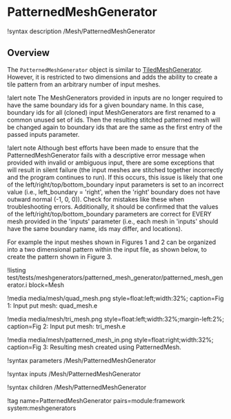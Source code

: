 # PatternedMeshGenerator

!syntax description /Mesh/PatternedMeshGenerator

## Overview

The `PatternedMeshGenerator` object is similar to [TiledMeshGenerator](/TiledMeshGenerator.md). However, it is restricted to two dimensions and
adds the ability to create a tile pattern from an arbitrary number of input meshes.

!alert note
The MeshGenerators provided in inputs are no longer required to have the same boundary ids for a given boundary name.
In this case, boundary ids for all (cloned) input MeshGenerators are first renamed to a common unused set of ids. Then the resulting stitched patterned mesh will be changed again to boundary ids that are the same as the first entry of the passed inputs parameter.

!alert note
Although best efforts have been made to ensure that the PatternedMeshGenerator fails with a descriptive error message when provided with invalid or ambiguous input, there are some exceptions that will result in silent failure (the input meshes are stitched together incorrectly and the program continues to run). If this occurs, this issue is likely that one of the left/right/top/bottom_boundary input parameters is set to an incorrect value (i.e., left_boundary = 'right', when the 'right' boundary does not have outward normal (-1, 0, 0)). Check for mistakes like these when troubleshooting errors. Additionally, it should be confirmed that the values of the left/right/top/bottom_boundary parameters are correct for EVERY mesh provided in the 'inputs' parameter (i.e., each mesh in 'inputs' should have the same boundary name, ids may differ, and locations).

For example the input meshes shown in Figures 1 and 2 can be organized into a two dimensional pattern within the input
file, as shown below, to create the pattern shown in Figure 3.

!listing test/tests/meshgenerators/patterned_mesh_generator/patterned_mesh_generator.i block=Mesh

!media media/mesh/quad_mesh.png style=float:left;width:32%; caption=Fig 1: Input put mesh: quad_mesh.e

!media media/mesh/tri_mesh.png style=float:left;width:32%;margin-left:2%; caption=Fig 2: Input put mesh: tri_mesh.e

!media media/mesh/patterned_mesh_in.png style=float:right;width:32%; caption=Fig 3: Resulting mesh created using PatternedMesh.

!syntax parameters /Mesh/PatternedMeshGenerator

!syntax inputs /Mesh/PatternedMeshGenerator

!syntax children /Mesh/PatternedMeshGenerator

!tag name=PatternedMeshGenerator pairs=module:framework system:meshgenerators
